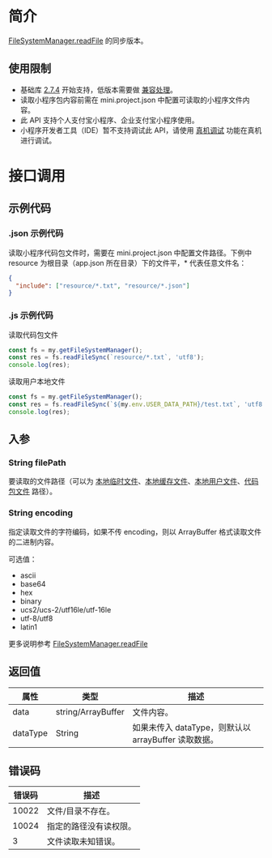 # 简介

[FileSystemManager.readFile](https://opendocs.alipay.com/mini/api/0226oj) 的同步版本。

## 使用限制

- 基础库 [2.7.4](https://opendocs.alipay.com/mini/framework/lib-upgrade-v2) 开始支持，低版本需要做 [兼容处理](https://docs.alipay.com/mini/framework/compatibility)。
- 读取小程序包内容前需在 mini.project.json 中配置可读取的小程序文件内容。
- 此 API 支持个人支付宝小程序、企业支付宝小程序使用。
- 小程序开发者工具（IDE）暂不支持调试此 API，请使用 [真机调试](https://opendocs.alipay.com/mini/ide/remote-debug) 功能在真机进行调试。

# 接口调用

## 示例代码

### .json 示例代码

读取小程序代码包文件时，需要在 mini.project.json 中配置文件路径。下例中 resource 为根目录（app.json 所在目录）下的文件平，* 代表任意文件名：

```json
{
  "include": ["resource/*.txt", "resource/*.json"]
}
```

### .js 示例代码

读取代码包文件
```javascript
const fs = my.getFileSystemManager();
const res = fs.readFileSync(`resource/*.txt`, 'utf8');
console.log(res);
```
读取用户本地文件
```javascript
const fs = my.getFileSystemManager();
const res = fs.readFileSync(`${my.env.USER_DATA_PATH}/test.txt`, 'utf8');
console.log(res);
```

## 入参

### String filePath

要读取的文件路径（可以为 [本地临时文件](https://opendocs.alipay.com/mini/03dt4s#%E6%9C%AC%E5%9C%B0%E4%B8%B4%E6%97%B6%E6%96%87%E4%BB%B6)、[本地缓存文件](https://opendocs.alipay.com/mini/03dt4s#%E6%9C%AC%E5%9C%B0%E7%BC%93%E5%AD%98%E6%96%87%E4%BB%B6)、[本地用户文件](https://opendocs.alipay.com/mini/03dt4s#%E6%9C%AC%E5%9C%B0%E7%94%A8%E6%88%B7%E6%96%87%E4%BB%B6)、[代码包文件](https://opendocs.alipay.com/mini/03dt4s#%E4%BB%A3%E7%A0%81%E5%8C%85%E6%96%87%E4%BB%B6) 路径）。

### String encoding

指定读取文件的字符编码，如果不传 encoding，则以 ArrayBuffer 格式读取文件的二进制内容。

可选值：<ul><li>ascii</li><li>base64</li><li>hex</li><li>binary</li><li>ucs2/ucs-2/utf16le/utf-16le</li><li>utf-8/utf8</li><li>latin1</li></ul>
更多说明参考 [FileSystemManager.readFile](https://opendocs.alipay.com/mini/api/0226oj#encoding)

## 返回值

| **属性** | **类型** | **描述** |
| --- | --- | --- |
| data | string/ArrayBuffer | 文件内容。 |
| dataType | String | 如果未传入 dataType，则默认以 arrayBuffer 读取数据。 |

## 错误码

| **错误码** | **描述**               |
| ---------- | ---------------------- |
| 10022      | 文件/目录不存在。      |
| 10024      | 指定的路径没有读权限。 |
| 3          | 文件读取未知错误。     |
